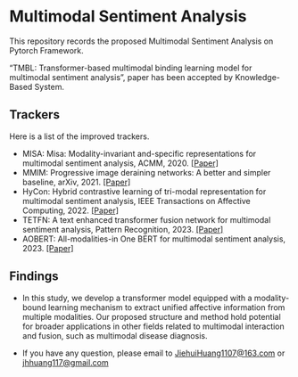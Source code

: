 # Multimodal Sentiment Analysis
This repository records the proposed Multimodal Sentiment Analysis on Pytorch Framework.

“TMBL: Transformer-based multimodal binding learning model for multimodal sentiment analysis”, paper has been accepted by Knowledge-Based System.


## Trackers
Here is a list of the improved trackers.

* MISA: Misa: Modality-invariant and-specific representations for multimodal sentiment analysis, ACMM, 2020. [[Paper]](https://dl.acm.org/doi/abs/10.1145/3394171.3413678)
* MMIM: Progressive image deraining networks: A better and simpler baseline, arXiv, 2021. [[Paper]](https://arxiv.org/abs/2109.00412)
* HyCon: Hybrid contrastive learning of tri-modal representation for multimodal sentiment analysis, IEEE Transactions on Affective Computing, 2022. [[Paper]](https://ieeexplore.ieee.org/abstract/document/9767560)  
* TETFN: A text enhanced transformer fusion network for multimodal sentiment analysis, Pattern Recognition, 2023. [[Paper]](https://www.sciencedirect.com/science/article/pii/S0031320322007385)
* AOBERT: All-modalities-in One BERT for multimodal sentiment analysis, 2023. [[Paper]](https://www.sciencedirect.com/science/article/pii/S1566253522002329)  

## Findings
* In this study, we develop a transformer model equipped with a modality-bound learning mechanism to extract unified affective information from multiple modalities. Our proposed structure and method hold potential for broader applications in other fields related to multimodal interaction and fusion, such as multimodal disease diagnosis.



* If you have any question, please email to JiehuiHuang1107@163.com or jhhuang117@gmail.com





  
